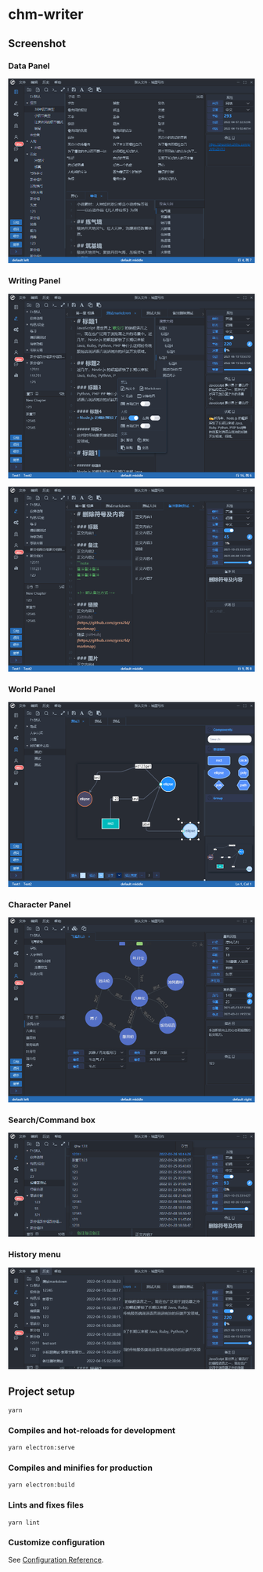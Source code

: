 # chm-writer

## Screenshot

### Data Panel

![Data Panel](./screenshot/data_panel.png)

### Writing Panel

![Writing Panel](./screenshot/writing_panel.png)

![Writing Panel pure](./screenshot/writing_panel_pure.png)

### World Panel

![World Panel](./screenshot/world_panel.png)

### Character Panel

![Character Panel](./screenshot/character_panel.png)

### Search/Command box

![Search/Command box](./screenshot/command_box.png)

### History menu

![History menu](./screenshot//history_menu.png)

## Project setup

```cmd
yarn
```

### Compiles and hot-reloads for development

```cmd
yarn electron:serve
```

### Compiles and minifies for production

```cmd
yarn electron:build
```

### Lints and fixes files

```cmd
yarn lint
```

### Customize configuration

See [Configuration Reference](https://cli.vuejs.org/config/).
